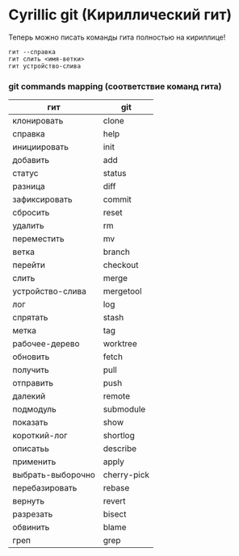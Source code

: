 # Cyrillic git (Kириллический гит)

Теперь можно писать команды гита полностью на кириллице!

```git
гит --справка
гит слить <имя-ветки>
гит устройство-слива
```

### git commands mapping (соответствие команд гита)

| гит | git |
|---|---|
|клонировать|clone|
|справка|help|
|инициировать|init|
|добавить|add|
|статус|status|
|разница|diff|
|зафиксировать|commit|
|сбросить|reset|
|удалить|rm|
|переместить|mv|
|ветка|branch|
|перейти|checkout|
|слить|merge|
|устройство-слива|mergetool|
|лог|log|
|спрятать|stash|
|метка|tag|
|рабочее-дерево|worktree|
|обновить|fetch|
|получить|pull|
|отправить|push|
|далекий|remote|
|подмодуль|submodule|
|показать|show|
|короткий-лог|shortlog|
|описатьь|describe|
|применить|apply|
|выбрать-выборочно|cherry-pick|
|перебазировать|rebase|
|вернуть|revert|
|разрезать|bisect|
|обвинить|blame|
|греп|grep|
